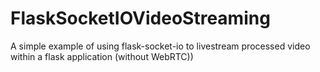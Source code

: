 # FlaskSocketIOVideoStreaming
A simple example of using flask-socket-io to livestream processed video within a flask application (without WebRTC))
